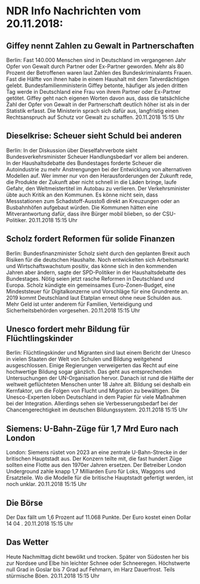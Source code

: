 # NDR Info Nachrichten vom 20.11.2018:


## Giffey nennt Zahlen zu Gewalt in Partnerschaften
Berlin: Fast 140.000 Menschen sind in Deutschland im vergangenen Jahr Opfer von Gewalt durch Partner oder Ex-Partner geworden. Mehr als 80 Prozent der Betroffenen waren laut Zahlen des Bundeskriminalamts Frauen. Fast die Hälfte von ihnen habe in einem Haushalt mit dem Tatverdächtigen gelebt. Bundesfamilienministerin Giffey betonte, häufiger als jeden dritten Tag werde in Deutschland eine Frau von ihrem Partner oder Ex-Partner getötet. Giffey geht nach eigenen Worten davon aus, dass die tatsächliche Zahl der Opfer von Gewalt in der Partnerschaft deutlich höher ist als in der Statistik erfasst. Die Ministerin sprach sich dafür aus, langfristig einen Rechtsanspruch auf Schutz vor Gewalt zu schaffen. 20.11.2018 15:15 Uhr 

## Dieselkrise: Scheuer sieht Schuld bei anderen
Berlin: In der Diskussion über Dieselfahrverbote sieht Bundesverkehrsminister Scheuer Handlungsbedarf vor allem bei anderen. In der Haushaltsdebatte des Bundestages forderte Scheuer die Autoindustrie zu mehr Anstrengungen bei der Entwicklung von alternativen Modellen auf. Wer immer nur von den Herausforderungen der Zukunft rede, die Produkte der Zukunft aber nicht schnell in die Läden bringe, laufe Gefahr, den Weltmeistertitel im Autobau zu verlieren. Der Verkehrsminister übte auch Kritik an den Kommunen. Es könne nicht sein, dass Messstationen zum Schadstoff-Ausstoß direkt an Kreuzungen oder an Busbahnhöfen aufgebaut würden. Die Kommunen hätten eine Mitverantwortung dafür, dass ihre Bürger mobil blieben, so der CSU-Politiker. 20.11.2018 15:15 Uhr 

## Scholz fordert Reformen für solide Finanzen
Berlin: Bundesfinanzminister Scholz sieht durch den geplanten Brexit auch Risiken für die deutschen Haushalte. Noch entwickelten sich Arbeitsmarkt und Wirtschaftswachstum positiv, das könne sich in den kommenden Jahren aber ändern, sagte der SPD-Politiker in der Haushaltsdebatte des Bundestages. Nötig seien jetzt rasche Reformen in Deutschland und Europa. Scholz kündigte ein gemeinsames Euro-Zonen-Budget, eine Mindeststeuer für Digitalkonzerne und Vorschläge für eine Grundrente an. 2019 kommt Deutschland laut Etatplan erneut ohne neue Schulden aus. Mehr Geld ist unter anderem für Familien, Verteidigung und Sicherheitsbehörden vorgesehen. 20.11.2018 15:15 Uhr 

## Unesco fordert mehr Bildung für Flüchtlingskinder
Berlin: Flüchtlingskinder und Migranten sind laut einem Bericht der Unesco in vielen Staaten der Welt von Schulen und Bildung weitgehend ausgeschlossen. Einige Regierungen verweigerten das Recht auf eine hochwertige Bildung sogar gänzlich. Das geht aus entsprechenden Untersuchungen der UN-Organisation hervor. Danach ist rund die Hälfte der weltweit geflüchteten Menschen unter 18 Jahre alt. Bildung sei deshalb ein Kernfaktor, um die Folgen von Flucht und Migration zu bewältigen. Die Unesco-Experten loben Deutschland in dem Papier für viele Maßnahmen bei der Integration. Allerdings sehen sie Verbesserungsbedarf bei der Chancengerechtigkeit im deutschen Bildungssystem. 20.11.2018 15:15 Uhr 

## Siemens: U-Bahn-Züge für 1,7 Mrd Euro nach London
London: Siemens rüstet von 2023 an eine zentrale U-Bahn-Strecke in der britischen Hauptstadt aus. Der Konzern teilte mit, die fast hundert Züge sollten eine Flotte aus den 1970er Jahren ersetzen. Der Betreiber London Underground zahle knapp 1,7 Milliarden Euro für Loks, Waggons und Ersatzteile. Wo die Modelle für die britische Hauptstadt gefertigt werden, ist noch unklar. 20.11.2018 15:15 Uhr 

## Die Börse
Der Dax fällt um  1,6  Prozent auf  11.068  Punkte. Der Euro kostet einen Dollar  14 04 . 20.11.2018 15:15 Uhr 

## Das Wetter
Heute Nachmittag dicht bewölkt und trocken. Später von Südosten her bis zur Nordsee und Elbe hin leichter Schnee oder Schneeregen. Höchstwerte null Grad in Goslar bis 7 Grad auf Fehmarn, im Harz Dauerfrost. Teils stürmische Böen. 20.11.2018 15:15 Uhr 
